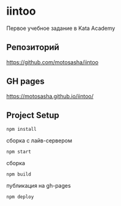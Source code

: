 # iintoo

Первое учебное задание в Kata Academy

## Репозиторий
https://github.com/motosasha/iintoo

## GH pages
https://motosasha.github.io/iintoo/

## Project Setup
```
npm install
```

сборка с лайв-сервером
```
npm start
```

сборка
```
npm build
```

публикация на gh-pages
```
npm deploy
```
